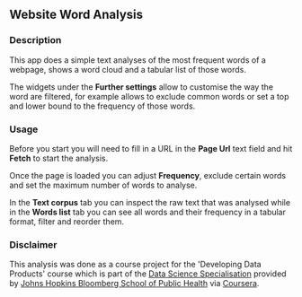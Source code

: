 ## Website Word Analysis

### Description

This app does a simple text analyses of the most frequent words of a webpage, shows a word cloud and a tabular list of those words.

The widgets under the **Further settings** allow to customise the way the word are filtered, for example allows to exclude common words or set a top and lower bound to the frequency of those words.

### Usage

Before you start you will need to fill in a URL in the **Page Url** text field and hit **Fetch** to start the analysis.

Once the page is loaded you can adjust **Frequency**, exclude certain words and set the maximum number of words to analyse.

In the **Text corpus** tab you can inspect the raw text that was analysed while in the **Words list** tab you can see all words and their frequency in a tabular format, filter and reorder them.

### Disclaimer

This analysis was done as a course project for the 'Developing Data Products' course which is part of the [Data Science Specialisation][dss] provided by [Johns Hopkins Bloomberg School of Public Health][jhsph] via [Coursera][co].


[dss]: https://www.coursera.org/specialization/jhudatascience/1
[jhsph]: http://www.jhsph.edu/
[co]: https://www.coursera.org/

